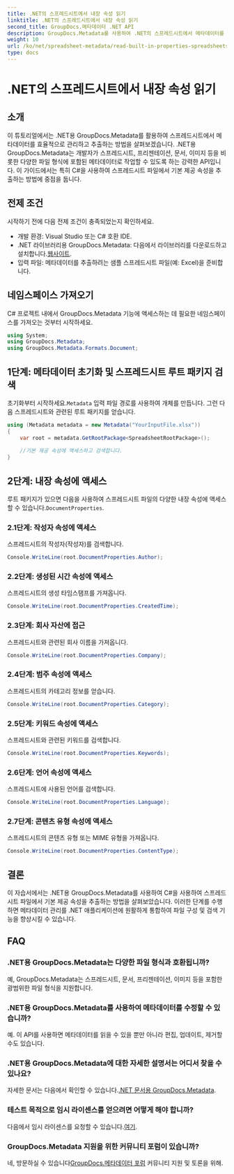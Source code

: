 ```yaml
---
title: .NET의 스프레드시트에서 내장 속성 읽기
linktitle: .NET의 스프레드시트에서 내장 속성 읽기
second_title: GroupDocs.메타데이터 .NET API
description: GroupDocs.Metadata를 사용하여 .NET의 스프레드시트에서 메타데이터를 추출하여 애플리케이션의 문서 관리 및 구성을 향상시키는 방법을 알아보세요.
weight: 10
url: /ko/net/spreadsheet-metadata/read-built-in-properties-spreadsheets/
type: docs
---
```

# .NET의 스프레드시트에서 내장 속성 읽기

## 소개
이 튜토리얼에서는 .NET용 GroupDocs.Metadata를 활용하여 스프레드시트에서 메타데이터를 효율적으로 관리하고 추출하는 방법을 살펴보겠습니다. .NET용 GroupDocs.Metadata는 개발자가 스프레드시트, 프리젠테이션, 문서, 이미지 등을 비롯한 다양한 파일 형식에 포함된 메타데이터로 작업할 수 있도록 하는 강력한 API입니다. 이 가이드에서는 특히 C#을 사용하여 스프레드시트 파일에서 기본 제공 속성을 추출하는 방법에 중점을 둡니다.
## 전제 조건
시작하기 전에 다음 전제 조건이 충족되었는지 확인하세요.
- 개발 환경: Visual Studio 또는 C# 호환 IDE.
-  .NET 라이브러리용 GroupDocs.Metadata: 다음에서 라이브러리를 다운로드하고 설치합니다.[웹사이트](https://releases.groupdocs.com/metadata/net/).
- 입력 파일: 메타데이터를 추출하려는 샘플 스프레드시트 파일(예: Excel)을 준비합니다.

## 네임스페이스 가져오기
C# 프로젝트 내에서 GroupDocs.Metadata 기능에 액세스하는 데 필요한 네임스페이스를 가져오는 것부터 시작하세요.
```csharp
using System;
using GroupDocs.Metadata;
using GroupDocs.Metadata.Formats.Document;
```
## 1단계: 메타데이터 초기화 및 스프레드시트 루트 패키지 검색
 초기화부터 시작하세요.`Metadata` 입력 파일 경로를 사용하여 개체를 만듭니다. 그런 다음 스프레드시트와 관련된 루트 패키지를 얻습니다.
```csharp
using (Metadata metadata = new Metadata("YourInputFile.xlsx"))
{
    var root = metadata.GetRootPackage<SpreadsheetRootPackage>();
    
    //기본 제공 속성에 액세스하고 검색합니다.
}
```
## 2단계: 내장 속성에 액세스
 루트 패키지가 있으면 다음을 사용하여 스프레드시트 파일의 다양한 내장 속성에 액세스할 수 있습니다.`DocumentProperties`.
### 2.1단계: 작성자 속성에 액세스
스프레드시트의 작성자(작성자)를 검색합니다.
```csharp
Console.WriteLine(root.DocumentProperties.Author);
```
### 2.2단계: 생성된 시간 속성에 액세스
스프레드시트의 생성 타임스탬프를 가져옵니다.
```csharp
Console.WriteLine(root.DocumentProperties.CreatedTime);
```
### 2.3단계: 회사 자산에 접근
스프레드시트와 관련된 회사 이름을 가져옵니다.
```csharp
Console.WriteLine(root.DocumentProperties.Company);
```
### 2.4단계: 범주 속성에 액세스
스프레드시트의 카테고리 정보를 얻습니다.
```csharp
Console.WriteLine(root.DocumentProperties.Category);
```
### 2.5단계: 키워드 속성에 액세스
스프레드시트와 관련된 키워드를 검색합니다.
```csharp
Console.WriteLine(root.DocumentProperties.Keywords);
```
### 2.6단계: 언어 속성에 액세스
스프레드시트에 사용된 언어를 검색합니다.
```csharp
Console.WriteLine(root.DocumentProperties.Language);
```
### 2.7단계: 콘텐츠 유형 속성에 액세스
스프레드시트의 콘텐츠 유형 또는 MIME 유형을 가져옵니다.
```csharp
Console.WriteLine(root.DocumentProperties.ContentType);
```

## 결론
이 자습서에서는 .NET용 GroupDocs.Metadata를 사용하여 C#을 사용하여 스프레드시트 파일에서 기본 제공 속성을 추출하는 방법을 살펴보았습니다. 이러한 단계를 수행하면 메타데이터 관리를 .NET 애플리케이션에 원활하게 통합하여 파일 구성 및 검색 기능을 향상시킬 수 있습니다.

## FAQ
### .NET용 GroupDocs.Metadata는 다양한 파일 형식과 호환됩니까?
예, GroupDocs.Metadata는 스프레드시트, 문서, 프리젠테이션, 이미지 등을 포함한 광범위한 파일 형식을 지원합니다.
### .NET용 GroupDocs.Metadata를 사용하여 메타데이터를 수정할 수 있습니까?
예. 이 API를 사용하면 메타데이터를 읽을 수 있을 뿐만 아니라 편집, 업데이트, 제거할 수도 있습니다.
### .NET용 GroupDocs.Metadata에 대한 자세한 설명서는 어디서 찾을 수 있나요?
 자세한 문서는 다음에서 확인할 수 있습니다.[.NET 문서용 GroupDocs.Metadata](https://tutorials.groupdocs.com/metadata/net/).
### 테스트 목적으로 임시 라이센스를 얻으려면 어떻게 해야 합니까?
 다음에서 임시 라이센스를 요청할 수 있습니다.[여기](https://purchase.groupdocs.com/temporary-license/).
### GroupDocs.Metadata 지원을 위한 커뮤니티 포럼이 있습니까?
 네, 방문하실 수 있습니다[GroupDocs.메타데이터 포럼](https://forum.groupdocs.com/c/metadata/14) 커뮤니티 지원 및 토론을 위해.